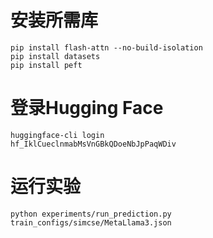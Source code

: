 




# 安装所需库

```
pip install flash-attn --no-build-isolation
pip install datasets
pip install peft
```

# 登录Hugging Face

```
huggingface-cli login
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
```

# 运行实验

```
python experiments/run_prediction.py train_configs/simcse/MetaLlama3.json

```

